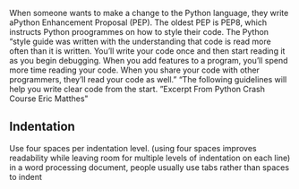 When someone wants to make a change to the Python language, they write aPython Enhancement Proposal (PEP). The oldest PEP is PEP8, which instructs Python proogrammes on how to style their code.
The Python “style guide was written with the understanding that code is read more often than it is written. You’ll write your code once and then start reading it as you begin debugging. When you add features to a program, you’ll spend more time reading your code. When you share your code with other programmers, they’ll read your code as well.”
“The following guidelines will help you write clear code from the start.
”Excerpt From Python Crash Course Eric Matthes"

## Indentation
Use four spaces per indentation level. (using four spaces improves readability while leaving room for multiple levels of indentation on each line)
in a word processing document, people usually use tabs rather than spaces to indent
